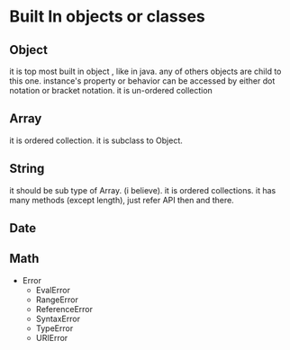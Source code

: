 # Built In objects or classes

## Object
 it is top most built in object , like in java. any of others objects are child to this one. 
 instance's property or behavior can be accessed by either dot notation or bracket notation.
 it is un-ordered collection

## Array
it is ordered collection.
it is subclass to Object.

## String
it should be sub type of Array. (i believe). it is ordered collections.
it has many methods (except length), just refer API then and there.
## Date

## Math

* Error
  * EvalError
  * RangeError
  * ReferenceError
  * SyntaxError
  * TypeError
  * URIError
